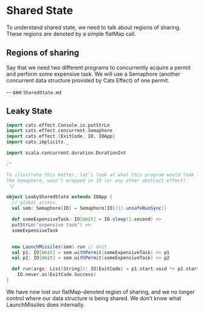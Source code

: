 # Shared State

To understand shared state, we need to talk about regions of sharing. These regions are denoted by a simple flatMap call.

## Regions of sharing

Say that we need two different programs to concurrently acquire a permit and perform some expensive task.
We will use a Semaphore (another concurrent data structure provided by Cats Effect) of one permit.

-- see `SharedState.md`

## Leaky State

```scala
import cats.effect.Console.io.putStrLn
import cats.effect.concurrent.Semaphore
import cats.effect.{ExitCode, IO, IOApp}
import cats.implicits._

import scala.concurrent.duration.DurationInt

/*

To illustrate this better, let’s look at what this program would look like if our shared state,
the Semaphore, wasn’t wrapped in IO (or any other abstract effect).
 */

object LeakySharedState extends IOApp {
  // global access
  val sem: Semaphore[IO] = Semaphore[IO](1).unsafeRunSync()

  def someExpensiveTask: IO[Unit] = IO.sleep(1.second) >>
  putStrLn("expensive task") >>
  someExpensiveTask


  new LaunchMissiles(sem).run // Unit
  val p1: IO[Unit] = sem.withPermit(someExpensiveTask) >> p1
  val p2: IO[Unit] = sem.withPermit(someExpensiveTask) >> p2

  def run(args: List[String]): IO[ExitCode] = p1.start.void *> p2.start.void *>
    IO.never.as(ExitCode.Success)
}
```

We have now lost our flatMap-denoted region of sharing,
and we no longer control where our data structure is being shared.
We don’t know what LaunchMissiles does internally.
